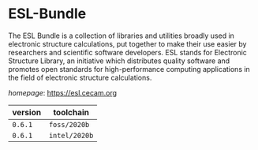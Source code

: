 # ESL-Bundle

The ESL Bundle is a collection of libraries and utilities broadly used in  electronic structure calculations, put together to make their use easier by  researchers and scientific software developers. ESL stands for Electronic  Structure Library, an initiative which distributes quality software and  promotes open standards for high-performance computing applications in the  field of electronic structure calculations.

*homepage*: <https://esl.cecam.org>

version | toolchain
--------|----------
``0.6.1`` | ``foss/2020b``
``0.6.1`` | ``intel/2020b``
